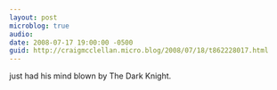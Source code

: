 ```yaml
---
layout: post
microblog: true
audio: 
date: 2008-07-17 19:00:00 -0500
guid: http://craigmcclellan.micro.blog/2008/07/18/t862228017.html
---
```

just had his mind blown by The Dark Knight.
